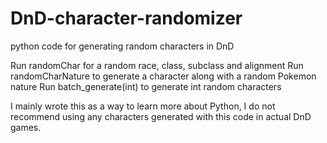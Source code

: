 # DnD-character-randomizer
python code for generating random characters in DnD

Run randomChar for a random race, class, subclass and alignment
Run randomCharNature to generate a character along with a random Pokemon nature
Run batch_generate(int) to generate int random characters

I mainly wrote this as a way to learn more about Python, I do not recommend using any characters generated with this code in actual DnD games.
